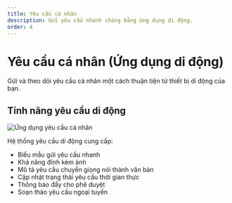 ```yaml
---
title: Yêu cầu cá nhân
description: Gửi yêu cầu nhanh chóng bằng ứng dụng di động.
order: 4
---
```


# Yêu cầu cá nhân (Ứng dụng di động)

Gửi và theo dõi yêu cầu cá nhân một cách thuận tiện từ thiết bị di động của bạn.

## Tính năng yêu cầu di động

![Ứng dụng yêu cầu cá nhân](/guide-books/app-version/04-personal-request.jpg)

Hệ thống yêu cầu di động cung cấp:
- Biểu mẫu gửi yêu cầu nhanh
- Khả năng đính kèm ảnh
- Mô tả yêu cầu chuyển giọng nói thành văn bản
- Cập nhật trạng thái yêu cầu thời gian thực
- Thông báo đẩy cho phê duyệt
- Soạn thảo yêu cầu ngoại tuyến
